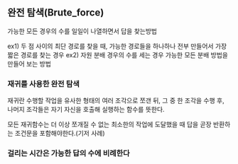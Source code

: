 ## 완전 탐색(Brute_force)

가능한 모든 경우의 수를 일일이 나열하면서 답을 찾는방법

ex1) 두 점 사이의 최단 경로를 찾을 때, 가능한 경로들을 하나하나 전부 만들어서 가장 짧은 경로를 찾는 경우
ex2) 자원 분배 경우의 수를 세는 경우 가능한 모든 분배 방법을 만들어 보는 방법

### 재귀를 사용한 완전 탐색

재귀란 수행할 작업을 유사한 형태의 여러 조각으로 쪼갠 뒤, 그 중 한 조각을 수행 후, 나머지 조각들은 자기 자신을 호출해 실행하는 함수를 뜻한다.

모든 재귀함수는 더 이상 쪼개질 수 없는 최소한의 작업에 도달했을 때 답을 곧장 반환하는 조건문을 포함해야한다.(기저 사례)

### 걸리는 시간은 가능한 답의 수에 비례한다
